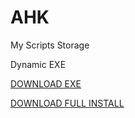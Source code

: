 # AHK
My Scripts Storage

Dynamic EXE

[DOWNLOAD EXE](https://raw.githubusercontent.com/Pauljohnsgit/AHK/master/Scripts/DynamicScriptExe/AScriptDir.exe)

[DOWNLOAD FULL INSTALL](https://raw.githubusercontent.com/Pauljohnsgit/AHK/master/Scripts/DynamicScriptExe/DynamicScriptExe.zip)
